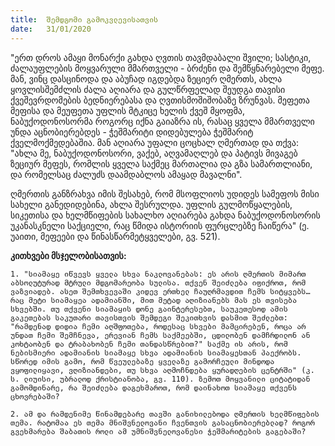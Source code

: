 ```yaml
---
title:  შემდგომი გამოკვლევისათვის
date:   31/01/2020
---
```


"ერთ დროს ამაყი მონარქი გახდა ღვთის თავმდაბალი შვილი; სასტიკი, ძალაუფლების მოყვარული მმართველი - ბრძენი და შემწყნარებელი მეფე. მან, ვინც დასცინოდა და აბუჩად იგდებდა ზეციერ ღმერთს, ახლა ყოვლისშემძლის ძალა აღიარა და გულწრფელად შეუდგა თავისი ქვეშევრდომების ბედნიერებასა და ღვთისმოშიშობაზე ზრუნვას. მეფეთა მეფისა და მეუფეთა უფლის მტკიცე ხელის ქვეშ მყოფმა, ნაბუქოდონოსორმა როგორც იქნა გაიაზრა ის, რასაც ყველა მმართველი უნდა აცნობიერებდეს - ჭეშმარიტი დიდებულება ჭეშმარიტ ქველმოქმედებაშია. მან აღიარა უფალი ცოცხალ ღმერთად და თქვა: "ახლა მე, ნაბუქოდონოსორი, ვაქებ, აღვამაღლებ და პატივს მივაგებ ზეციურ მეფეს, რომლის ყველა საქმეც მართალია და გზა სამართლიანი, და რომელსაც ძალუძს დაამდაბლოს ამაყად მავალნი".

ღმერთის განზრახვა იმის შესახებ, რომ მსოფლიოს უდიდეს სამეფოს მისი სახელი განედიდებინა, ახლა შესრულდა. უფლის გულმოწყალების, სიკეთისა და ხელმწიფების სახალხო აღიარება გახდა ნაბუქოდონოსორის უკანასკნელი საქციელი, რაც წმიდა ისტორიის ფურცლებზე ჩაიწერა" (ე. უაითი, მეფეები და წინასწარმეტყველები, გვ. 521).

**კითხვები მსჯელობისათვის:**

`1. "სიამაყე იწვევს ყველა სხვა ნაკლოვანებას: ეს არის ღმერთის მიმართ აბსოლუტურად მტრული მდგომარეობა სულისა. თქვენ შეიძლება იფიქროთ, რომ ვაზვიადებ. ასეთ შემთხვევაში კიდევ ერთხელ ჩაუღრმავდით ჩემს სიტყვებს… რაც მეტი სიამაყეა ადამიანში, მით მეტად აღიზიანებს მას ეს თვისება სხვებში. თუ თქვენი სიამაყის დონე გაინტერესებთ, საუკეთესოდ ამის გაკეთებას საკუთარი თავისთვის შემდეგი შეკითხვის დასმით შეძლებთ: "რამდენად დიდია ჩემი აღშფოთება, როდესაც სხვები მამცირებენ, როცა არ უნდათ ჩემი შემჩნევა, ერევიან ჩემს საქმეებში, ცდილობენ დამჩრდილონ ან კოხტაობენ და ტრაბახობენ ჩემი თანდასწრებით?" საქმე ის არის, რომ ნებისმიერი ადამიანის სიამაყე სხვა ადამიანის სიამაყესთან პაექრობს. სწორედ იმის გამო, რომ წვეულებაზე ყველაზე გამორჩეული მინდოდა ვყოფილიყავი, ვღიზიანდები, თუ სხვა აღმოჩნდება ყურადღების ცენტრში" (კ. ს. ლიუისი, უბრალოდ ქრისტიანობა, გვ. 110). ზემოთ მოყვანილი ციტატიდან გამომდინარე, რა შეიძლება დაგეხმაროთ, რომ დაინახოთ სიამაყე თქვენს ცხოვრებაში?`

`2. ამ და რამდენიმე წინამდებარე თავში განიხილებოდა ღმერთის ხელმწიფების თემა. რატომაა ეს თემა მნიშვნელოვანი ჩვენთვის გასაცნობიერებლად? როგორ გვეხმარება შაბათის როლი ამ უმნიშვნელოვანესი ჭეშმარიტების გაგებაში?`

